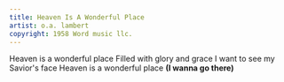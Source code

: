 ```yaml
---
title: Heaven Is A Wonderful Place
artist: o.a. lambert
copyright: 1958 Word music llc.
---
```


Heaven is a wonderful place
Filled with glory and grace
I want to see my Savior's face
Heaven is a wonderful place
<strong>(I wanna go there)</strong>
